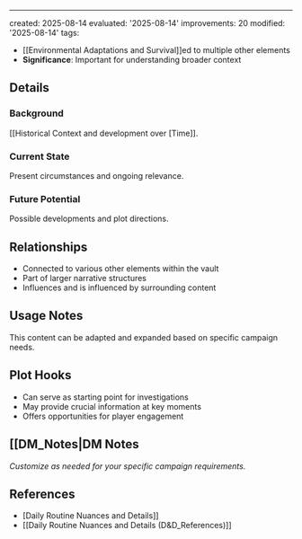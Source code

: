---
created: 2025-08-14
evaluated: '2025-08-14'
improvements: 20
modified: '2025-08-14'
tags:
- [[Environmental Adaptations and Survival]]ed to multiple other elements
- **Significance**: Important for understanding broader context

## Details
### Background
[[Historical Context and development over [Time]].

### Current State
Present circumstances and ongoing relevance.

### Future Potential
Possible developments and plot directions.

## Relationships
- Connected to various other elements within the vault
- Part of larger narrative structures
- Influences and is influenced by surrounding content

## Usage Notes
This content can be adapted and expanded based on specific campaign needs.

## Plot Hooks
- Can serve as starting point for investigations
- May provide crucial information at key moments
- Offers opportunities for player engagement

## [[DM_Notes|DM Notes
*Customize as needed for your specific campaign requirements.*

## References

- [Daily Routine Nuances and Details]]
- [[Daily Routine Nuances and Details (D&D_References)]]
